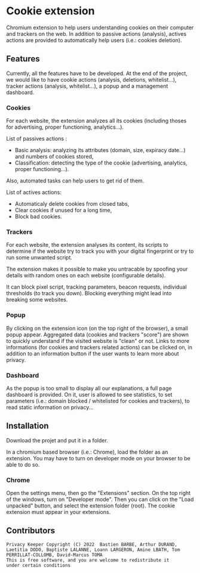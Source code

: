 # Cookie extension

Chromium extension to help users understanding cookies on their computer and trackers on the web. In addition to passive actions (analysis), actives actions are provided to automatically help users (i.e.: cookies deletion).

## Features

Currently, all the features have to be developed. At the end of the project, we would like to have cookie actions (analysis, deletions, whitelist...), tracker actions (analysis, whitelist...), a popup and a management dashboard.

### Cookies

For each website, the extension analyzes all its cookies (including thoses for advertising, proper functioning, analytics...).

List of passives actions :
- Basic analysis: analyzing its attributes (domain, size, expiracy date...) and numbers of cookies stored,
- Classification: detecting the type of the cookie (advertising, analytics, proper functioning...).

Also, automated tasks can help users to get rid of them.

List of actives actions:
- Automaticaly delete cookies from closed tabs,
- Clear cookies if unused for a long time,
- Block bad cookies.

### Trackers

For each website, the extension analyses its content, its scripts to determine if the website try to track you with your digital fingerprint or try to run some unwanted script. 

The extension makes it possible to make you untracable by spoofing your details with random ones on each website (configurable details). 

It can block pixel script, tracking parameters, beacon requests, individual thresholds (to track you down). Blocking everything might lead into breaking some websites. 

### Popup

By clicking on the extension icon (on the top right of the browser), a small popup appear. Aggregated data (cookies and trackers "score") are shown to quickly understand if the visited website is "clean" or not. Links to more informations (for cookies and trackers related actions) can be clicked on, in addition to an information button if the user wants to learn more about privacy.

### Dashboard

As the popup is too small to display all our explanations, a full page dashboard is provided. On it, user is allowed to see statistics, to set parameters (i.e.: domain blocked / whitelisted for cookies and trackers), to read static information on privacy...

## Installation

Download the projet and put it in a folder.

In a chromium based browser (i.e.: Chrome), load the folder as an extension. You may have to turn on developer mode on your browser to be able to do so.

### Chrome

Open the settings menu, then go the "Extensions" section. On the top right of the windows, turn on "Developer mode". Then you can click on the "Load unpacked" button, and select the extension folder (root). The cookie extension must appear in your extensions.

## Contributors



```
Privacy Keeper Copyright (C) 2022  Bastien BARBE, Arthur DURAND, Laetitia DODO, Baptiste LALANNE, Loann LARGERON, Amine LBATH, Tom PERRILLAT-COLLOMB, David-Marcus TOMA
This is free software, and you are welcome to redistribute it
under certain conditions
```